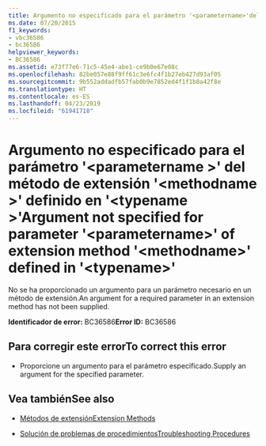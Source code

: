 ```yaml
---
title: Argumento no especificado para el parámetro '<parametername>'del método de extensión'<methodname>'definido en'<typename>'
ms.date: 07/20/2015
f1_keywords:
- vbc36586
- bc36586
helpviewer_keywords:
- BC36586
ms.assetid: e73f77e6-71c5-45e4-abe1-ce9b0e67e08c
ms.openlocfilehash: 82be057e88f9ff61c3e6fc4f1b27eb427d93af05
ms.sourcegitcommit: 9b552addadfb57fab0b9e7852ed4f1f1b8a42f8e
ms.translationtype: HT
ms.contentlocale: es-ES
ms.lasthandoff: 04/23/2019
ms.locfileid: "61941718"
---
```

# <a name="argument-not-specified-for-parameter-parametername-of-extension-method-methodname-defined-in-typename"></a><span data-ttu-id="0c717-102">Argumento no especificado para el parámetro '\<parametername >' del método de extensión '\<methodname >' definido en '\<typename >'</span><span class="sxs-lookup"><span data-stu-id="0c717-102">Argument not specified for parameter '\<parametername>' of extension method '\<methodname>' defined in '\<typename>'</span></span>
<span data-ttu-id="0c717-103">No se ha proporcionado un argumento para un parámetro necesario en un método de extensión.</span><span class="sxs-lookup"><span data-stu-id="0c717-103">An argument for a required parameter in an extension method has not been supplied.</span></span>  
  
 <span data-ttu-id="0c717-104">**Identificador de error:** BC36586</span><span class="sxs-lookup"><span data-stu-id="0c717-104">**Error ID:** BC36586</span></span>  
  
## <a name="to-correct-this-error"></a><span data-ttu-id="0c717-105">Para corregir este error</span><span class="sxs-lookup"><span data-stu-id="0c717-105">To correct this error</span></span>  
  
- <span data-ttu-id="0c717-106">Proporcione un argumento para el parámetro especificado.</span><span class="sxs-lookup"><span data-stu-id="0c717-106">Supply an argument for the specified parameter.</span></span>  
  
## <a name="see-also"></a><span data-ttu-id="0c717-107">Vea también</span><span class="sxs-lookup"><span data-stu-id="0c717-107">See also</span></span>

- [<span data-ttu-id="0c717-108">Métodos de extensión</span><span class="sxs-lookup"><span data-stu-id="0c717-108">Extension Methods</span></span>](../../visual-basic/programming-guide/language-features/procedures/extension-methods.md)

- [<span data-ttu-id="0c717-109">Solución de problemas de procedimientos</span><span class="sxs-lookup"><span data-stu-id="0c717-109">Troubleshooting Procedures</span></span>](../../visual-basic/programming-guide/language-features/procedures/troubleshooting-procedures.md)
